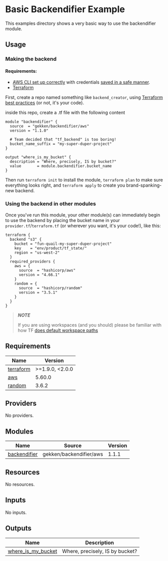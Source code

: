 # Basic Backendifier Example
This examples directory shows a very basic way to use the backendifier module.

## Usage

### Making the backend

#### Requirements:

* [AWS CLI set up correctly](https://docs.aws.amazon.com/cli/latest/userguide/getting-started-install.html) with credentials [saved in a safe manner](https://registry.terraform.io/providers/hashicorp/aws/latest/docs#authentication-and-configuration).
* [Terraform](https://terraform.io)

First, create a repo named something like `backend_creator`, using [Terraform best practices](https://bomars.org) (or not, it's your code).

inside this repo, create a .tf file with the following content

```hcl
module "backendifier" {
  source  = "gekken/backendifier/aws"
  version = "1.1.0"

  # Team decided that "tf_backend" is too boring!
  bucket_name_suffix = "my-super-duper-project"
}

output "where_is_my_bucket" {
  description = "Where, precisely, IS by bucket?"
  value       = module.backendifier.bucket_name
}
```

Then run `terraform init` to install the module, `terraform plan` to make sure everything looks right, and `terraform apply` to create you brand-spanking-new backend.

### Using the backend in other modules
Once you've run this module, your other module(s) can immediately begin to use the backend by placing the bucket name in your `provider.tf`/`terraform.tf` (or wherever you want, it's your code!), like this:

```hcl
terraform {
  backend "s3" {
    bucket = "fun-quail-my-super-duper-project"
    key    = "env/product/tf_state/"
    region = "us-west-2"
  }
  required_providers {
    aws = {
      source  = "hashicorp/aws"
      version = "4.66.1"
    }
    random = {
      source  = "hashicorp/random"
      version = "3.5.1"
    }
  }
}
```
> **_NOTE_**
>
> If you are using workspaces (and you should) please be familiar with how TF [does default workspace paths](https://developer.hashicorp.com/terraform/language/settings/backends/s3#workspace_key_prefix)

<!-- BEGINNING OF PRE-COMMIT-TERRAFORM DOCS HOOK -->
## Requirements

| Name | Version |
|------|---------|
| <a name="requirement_terraform"></a> [terraform](#requirement\_terraform) | >=1.9.0, <2.0.0 |
| <a name="requirement_aws"></a> [aws](#requirement\_aws) | 5.60.0 |
| <a name="requirement_random"></a> [random](#requirement\_random) | 3.6.2 |

## Providers

No providers.

## Modules

| Name | Source | Version |
|------|--------|---------|
| <a name="module_backendifier"></a> [backendifier](#module\_backendifier) | gekken/backendifier/aws | 1.1.1 |

## Resources

No resources.

## Inputs

No inputs.

## Outputs

| Name | Description |
|------|-------------|
| <a name="output_where_is_my_bucket"></a> [where\_is\_my\_bucket](#output\_where\_is\_my\_bucket) | Where, precisely, IS by bucket? |
<!-- END OF PRE-COMMIT-TERRAFORM DOCS HOOK -->
